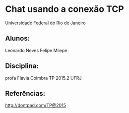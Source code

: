 Chat usando a conexão TCP
==========================
Universidade Federal do Rio de Janeiro

Alunos:
--------------
Leonardo Neves
Felipe Milepe


Disciplina:
--------------
profa Flavia Coimbra
TP 2015.2
UFRJ

Referências:
--------------
http://dontpad.com/TP@2015
